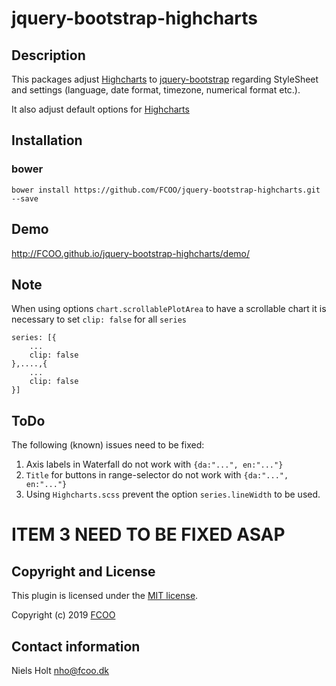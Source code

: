 # jquery-bootstrap-highcharts



## Description
This packages adjust [Highcharts](https://www.highcharts.com/) to [jquery-bootstrap](https://github.com/FCOO/jquery-bootstrap) regarding StyleSheet and settings (language, date format, timezone, numerical format etc.).

It also adjust default options for [Highcharts](https://www.highcharts.com/)


## Installation
### bower
`bower install https://github.com/FCOO/jquery-bootstrap-highcharts.git --save`

## Demo
http://FCOO.github.io/jquery-bootstrap-highcharts/demo/


## Note
When using options `chart.scrollablePlotArea` to have a scrollable chart it is necessary to set `clip: false` for all `series`

    series: [{
        ...
        clip: false
    },....,{
        ...
        clip: false
    }]
    
 

## ToDo

The following (known) issues need to be fixed:



1. Axis labels in Waterfall do not work with `{da:"...", en:"..."}`
2. `Title` for buttons in range-selector do not work with `{da:"...", en:"..."}`
3. Using `Highcharts.scss` prevent the option `series.lineWidth` to be used.

# ITEM 3 NEED TO BE FIXED ASAP
 



## Copyright and License
This plugin is licensed under the [MIT license](https://github.com/FCOO/jquery-bootstrap-highcharts/LICENSE).

Copyright (c) 2019 [FCOO](https://github.com/FCOO)

## Contact information

Niels Holt nho@fcoo.dk